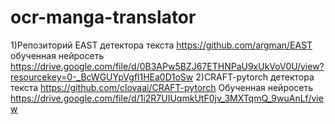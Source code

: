 # ocr-manga-translator
1)Репозиторий EAST детектора текста https://github.com/argman/EAST 
обученная нейросеть https://drive.google.com/file/d/0B3APw5BZJ67ETHNPaU9xUkVoV0U/view?resourcekey=0-_BcWGUYpVgfl1HEa0D1oSw
2)CRAFT-pytorch детектора текста https://github.com/clovaai/CRAFT-pytorch
Обученная нейросеть https://drive.google.com/file/d/1i2R7UIUqmkUtF0jv_3MXTqmQ_9wuAnLf/view
